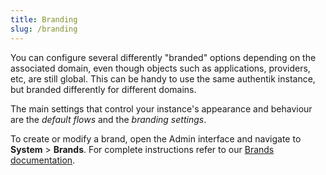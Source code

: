 ```yaml
---
title: Branding
slug: /branding
---
```


You can configure several differently "branded" options depending on the associated domain, even though objects such as applications, providers, etc, are still global. This can be handy to use the same authentik instance, but branded differently for different domains.

The main settings that control your instance's appearance and behaviour are the _default flows_ and the _branding settings_.

To create or modify a brand, open the Admin interface and navigate to **System** > **Brands**. For complete instructions refer to our [Brands documentation](../sys-mgmt/brands.md).
